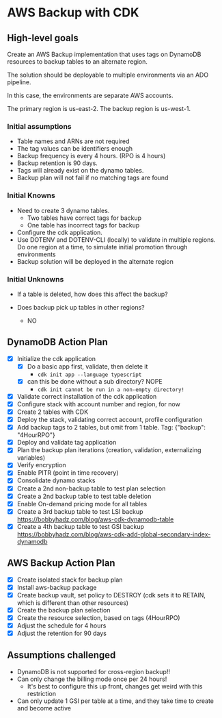# AWS Backup with CDK

## High-level goals

Create an AWS Backup implementation that uses tags on DynamoDB resources to backup tables to an alternate region.

The solution should be deployable to multiple environments via an ADO pipeline.

In this case, the environments are separate AWS accounts.

The primary region is us-east-2. The backup region is us-west-1.

### Initial assumptions

- Table names and ARNs are not required
- The tag values can be identifiers enough
- Backup frequency is every 4 hours. (RPO is 4 hours)
- Backup retention is 90 days.
- Tags will already exist on the dynamo tables.
- Backup plan will not fail if no matching tags are found

### Initial Knowns

- Need to create 3 dynamo tables.
  - Two tables have correct tags for backup
  - One table has incorrect tags for backup
- Configure the cdk application.
- Use DOTENV and DOTENV-CLI (locally) to validate in multiple regions. Do one region at a time, to simulate initial promotion through environments
- Backup solution will be deployed in the alternate region

### Initial Unknowns

- If a table is deleted, how does this affect the backup?

- Does backup pick up tables in other regions?
  - NO

## DynamoDB Action Plan

- [x] Initialize the cdk application
  - [x] Do a basic app first, validate, then delete it
    - `cdk init app --language typescript`
  - [x] can this be done without a sub directory? NOPE
    - `cdk init cannot be run in a non-empty directory!`
- [x] Validate correct installation of the cdk application
- [x] Configure stack with account number and region, for now
- [x] Create 2 tables with CDK
- [x] Deploy the stack, validating correct account, profile configuration
- [x] Add backup tags to 2 tables, but omit from 1 table. Tag: {"backup": "4HourRPO"}
- [x] Deploy and validate tag application
- [x] Plan the backup plan iterations (creation, validation, externalizing variables)
- [x] Verify encryption
- [x] Enable PITR (point in time recovery)
- [x] Consolidate dynamo stacks
- [x] Create a 2nd non-backup table to test plan selection
- [x] Create a 2nd backup table to test table deletion
- [x] Enable On-demand pricing mode for all tables
- [x] Create a 3rd backup table to test LSI backup https://bobbyhadz.com/blog/aws-cdk-dynamodb-table
- [x] Create a 4th backup table to test GSI backup https://bobbyhadz.com/blog/aws-cdk-add-global-secondary-index-dynamodb

## AWS Backup Action Plan

- [x] Create isolated stack for backup plan
- [x] Install aws-backup package
- [x] Create backup vault, set policy to DESTROY (cdk sets it to RETAIN, which is different than other resources)
- [x] Create the backup plan selection
- [x] Create the resource selection, based on tags (4HourRPO)
- [x] Adjust the schedule for 4 hours
- [x] Adjust the retention for 90 days

## Assumptions challenged

- DynamoDB is not supported for cross-region backup!!
- Can only change the billing mode once per 24 hours!
  - It's best to configure this up front, changes get weird with this restriction
- Can only update 1 GSI per table at a time, and they take time to create and become active
